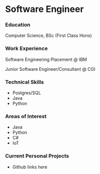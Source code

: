 # Software Engineer

### Education

Computer Science, BSc (First Class Hons)

### Work Experience

Software Engineering Placement @ IBM

Junior Software Engineer/Consultant @ CGI

### Technical Skills

- Postgres/SQL
- Java
- Python

### Areas of Interest

- Java
- Python
- C#
- IoT

### Current Personal Projects

- Github links here






